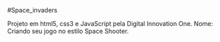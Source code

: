 #Space_invaders

Projeto em html5, css3 e JavaScript pela Digital Innovation One.
Nome: Criando seu jogo no estilo Space Shooter.

